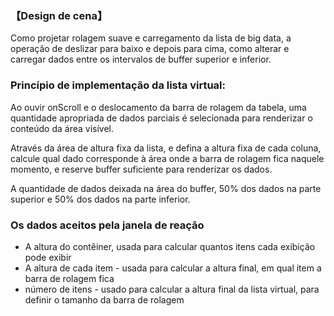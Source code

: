 ### 【Design de cena】

Como projetar rolagem suave e carregamento da lista de big data, a operação de deslizar para baixo e depois para cima, como alterar e carregar dados entre os intervalos de buffer superior e inferior.

### Princípio de implementação da lista virtual:

Ao ouvir onScroll e o deslocamento da barra de rolagem da tabela, uma quantidade apropriada de dados parciais é selecionada para renderizar o conteúdo da área visível.

Através da área de altura fixa da lista, e defina a altura fixa de cada coluna, calcule qual dado corresponde à área onde a barra de rolagem fica naquele momento, e reserve buffer suficiente para renderizar os dados.

A quantidade de dados deixada na área do buffer, 50% dos dados na parte superior e 50% dos dados na parte inferior.

### Os dados aceitos pela janela de reação

* A altura do contêiner, usada para calcular quantos itens cada exibição pode exibir
* A altura de cada item - usada para calcular a altura final, em qual item a barra de rolagem fica
* número de itens - usado para calcular a altura final da lista virtual, para definir o tamanho da barra de rolagem